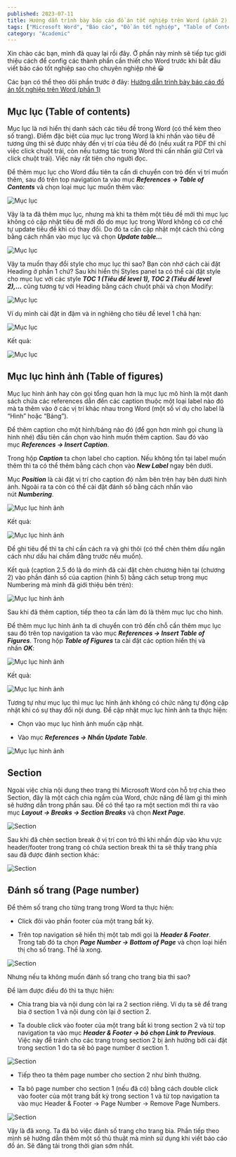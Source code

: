 ```yaml
---
published: 2023-07-11
title: Hướng dẫn trình bày báo cáo đồ án tốt nghiệp trên Word (phần 2)
tags: ["Microsoft Word", "Báo cáo", "Đồ án tốt nghiệp", "Table of Contents", "Mục lục", "Tutorial", "Academic", "Tiếng Việt"]
category: "Academic"
---
```

Xin chào các bạn, mình đã quay lại rồi đây. Ở phần này mình sẽ tiếp tục giới thiệu cách để config các thành phần cần thiết cho Word trước khi bắt đầu viết báo cáo tốt nghiệp sao cho chuyên nghiệp nhé 😀

Các bạn có thể theo dõi phần trước ở đây: [Hướng dẫn trình bày báo cáo đồ án tốt nghiệp trên Word (phần 1)](https://ngosangns.com/index.php/2023/07/02/huong-dan-trinh-bay-bao-cao-do-an-tot-nghiep-tren-word-phan-1/)

## Mục lục (Table of contents)

Mục lục là nơi hiển thị danh sách các tiêu đề trong Word (có thể kèm theo số trang). Điểm đặc biệt của mục lục trong Word là khi nhấn vào tiêu đề tương ứng thì sẽ được nhảy đến vị trí của tiêu đề đó (nếu xuất ra PDF thì chỉ việc click chuột trái, còn nếu tương tác trong Word thì cấn nhấn giữ Ctrl và click chuột trái). Việc này rất tiện cho người đọc.

Để thêm mục lục cho Word đầu tiên ta cần di chuyển con trỏ đến vị trí muốn thêm, sau đó trên top navigation ta vào mục **_References -> Table of Contents_** và chọn loại mục lục muốn thêm vào:

![Mục lục](media/image-21.png)

Vậy là ta đã thêm mục lục, nhưng mà khi ta thêm một tiêu đề mới thì mục lục không có cập nhật tiêu đề mới đó do mục lục trong Word không có cơ chế tự update tiêu đề khi có thay đổi. Do đó ta cần cập nhật một cách thủ công bằng cách nhấn vào mục lục và chọn **_Update table…_**

![Mục lục](media/image-22.png)

Vậy ta muốn thay đổi style cho mục lục thì sao? Bạn còn nhớ cách cài đặt Heading ở phần 1 chứ? Sau khi hiển thị Styles panel ta có thể cài đặt style cho mục lục với các style **_TOC 1 (Tiêu đề level 1), TOC 2 (Tiêu đề level 2),…_** cũng tương tự với Heading bằng cách chuột phải và chọn Modify:

![Mục lục](media/image-23.png)

Ví dụ mình cài đặt in đậm và in nghiêng cho tiêu đề level 1 chả hạn:

![Mục lục](media/image-25.png)

Kết quả:

![Mục lục](media/image-26.png)

## Mục lục hình ảnh (Table of figures)

Mục lục hình ảnh hay còn gọi tổng quan hơn là mục lục mô hình là một danh sách chứa các references dẫn đến các caption thuộc một loại label nào đó mà ta thêm vào ở các vị trí khác nhau trong Word (một số ví dụ cho label là “Hình” hoặc “Bảng”).

Để thêm caption cho một hình/bảng nào đó (để gọn hơn mình gọi chung là hình nhé) đầu tiên cần chọn vào hình muốn thêm caption. Sau đó vào mục **_References -> Insert Caption_**.

Trong hộp **_Caption_** ta chọn label cho caption. Nếu không tồn tại label muốn thêm thì ta có thể thêm bằng cách chọn vào **_New Label_** ngay bên dưới.

Mục **_Position_** là cài đặt vị trí cho caption đó nằm bên trên hay bên dưới hình ảnh. Ngoài ra ta còn có thể cài đặt đánh số bằng cách nhấn vào nút **_Numbering_**.

![Mục lục hình ảnh](media/image-27.png)

Kết quả:

![Mục lục hình ảnh](media/image-28.png)

Để ghi tiêu đề thì ta chỉ cần cách ra và ghi thôi (có thể chèn thêm dấu ngăn cách như dấu hai chấm đằng trước nếu muốn).

Kết quả (caption 2.5 đó là do mình đã cài đặt chèn chương hiện tại (chương 2) vào phần đánh số của caption (hình 5) bằng cách setup trong mục Numbering mà mình đã giới thiệu bên trên):

![Mục lục hình ảnh](media/image-29.png)

Sau khi đã thêm caption, tiếp theo ta cần làm đó là thêm mục lục cho hình.

Để thêm mục lục hình ảnh ta di chuyển con trỏ đến chỗ cần thêm mục lục sau đó trên top navigation ta vào mục **_References -> Insert Table of Figures_**. Trong hộp **_Table of Figures_** ta cài đặt các option hiển thị và nhấn **_OK_**:

![Mục lục hình ảnh](media/image-30.png)

Kết quả:

![Mục lục hình ảnh](media/image-33.png)

Tương tự như mục lục thì mục lục hình ảnh không có chức năng tự động cập nhật khi có sự thay đổi nội dung. Để cập nhật mục lục hình ảnh ta thực hiện:

* Chọn vào mục lục hình ảnh muốn cập nhật.

* Vào mục **_References -> Nhấn Update Table_**.

![Mục lục hình ảnh](media/image-35.png)

## Section

Ngoài việc chia nội dung theo trang thì Microsoft Word còn hỗ trợ chia theo Section, đây là một cách chia ngầm của Word, chức năng để làm gì thì mình sẽ hướng dẫn trong phần sau. Để có thể tạo ra một section mới thì ra vào mục **_Layout -> Breaks -> Section Breaks_** và chọn **_Next Page_**.

![Section](media/image-14.png)

Sau khi đã chèn section break ở vị trí con trỏ thì khi nhấn đúp vào khu vực header/footer trong trang có chứa section break thì ta sẽ thấy trang phía sau đã được đánh section khác:

![Section](media/image-15.png)

## Đánh số trang (Page number)

Để thêm số trang cho từng trang trong Word ta thực hiện:

* Click đôi vào phần footer của một trang bất kỳ.

* Trên top navigation sẽ hiển thị một tab mới gọi là **_Header & Footer_**. Trong tab đó ta chọn **_Page Number -> Bottom of Page_** và chọn loại hiển thị cho số trang. Thế là xong.

![Section](media/image-36-1024x554.png)

Nhưng nếu ta không muốn đánh số trang cho trang bìa thì sao?

Để làm được điều đó thì ta thực hiện:

* Chia trang bìa và nội dung còn lại ra 2 section riêng. Ví dụ ta sẽ để trang bìa ở section 1 và nội dung còn lại ở section 2.

* Ta double click vào footer của một trang bất kì trong section 2 và từ top navigation ta vào mục **_Header & Footer -> bỏ chọn Link to Previous_**. Việc này để tránh cho các trang trong section 2 bị ảnh hưởng bởi cài đặt trong section 1 do ta sẽ bỏ page number ở section 1.

![Section](media/image-38.png)

* Tiếp theo ta thêm page number cho section 2 như bình thường.

* Ta bỏ page number cho section 1 (nếu đã có) bằng cách double click vào footer của một trang bất kỳ trong section 1 và từ top navigation ta vào mục Header & Footer -> Page Number -> Remove Page Numbers.

![Section](media/image-40.png)

Vậy là đã xong. Ta đã bỏ việc đánh số trang cho trang bìa. Phần tiếp theo mình sẽ hướng dẫn thêm một số thủ thuật mà mình sử dụng khi viết báo cáo đồ án. Sẽ đăng tải trong thời gian sớm nhất.
